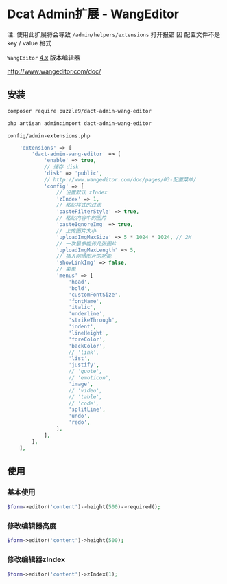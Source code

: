 Dcat Admin扩展 - WangEditor
======

注: 使用此扩展将会导致 `/admin/helpers/extensions` 打开报错
因  配置文件不是 key / value 格式

`WangEditor` [4.x](https://github.com/wangeditor-team/we-next) 版本编辑器

<http://www.wangeditor.com/doc/>

## 安装

```sh
composer require puzzle9/dact-admin-wang-editor
```

```sh
php artisan admin:import dact-admin-wang-editor
```

`config/admin-extensions.php`

```php
    'extensions' => [
        'dact-admin-wang-editor' => [
            'enable' => true,
            // 储存 disk
            'disk' => 'public',
            // http://www.wangeditor.com/doc/pages/03-配置菜单/
            'config' => [
                // 设置默认 zIndex
                'zIndex' => 1,
                // 粘贴样式的过滤
                'pasteFilterStyle' => true,
                // 粘贴内容中的图片
                'pasteIgnoreImg' => true,
                // 上传图片大小
                'uploadImgMaxSize' => 5 * 1024 * 1024, // 2M
                // 一次最多能传几张图片
                'uploadImgMaxLength' => 5,
                // 插入网络图片的功能
                'showLinkImg' => false,
                // 菜单
                'menus' => [
                    'head',
                    'bold',
                    'customFontSize',
                    'fontName',
                    'italic',
                    'underline',
                    'strikeThrough',
                    'indent',
                    'lineHeight',
                    'foreColor',
                    'backColor',
                    // 'link',
                    'list',
                    'justify',
                    // 'quote',
                    // 'emoticon',
                    'image',
                    // 'video',
                    // 'table',
                    // 'code',
                    'splitLine',
                    'undo',
                    'redo',
                ],
            ],
        ],
    ],
```
## 使用

### 基本使用
```php
$form->editor('content')->height(500)->required();
```

### 修改编辑器高度
```php
$form->editor('content')->height(500);
```
### 修改编辑器zIndex
```php
$form->editor('content')->zIndex(1);
```
